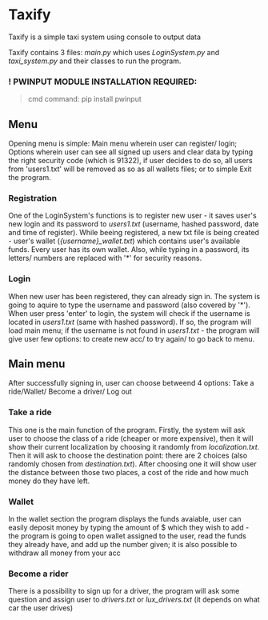 # Taxify
Taxify is a simple taxi system using console to output data

Taxify contains 3 files: *main.py* which uses *LoginSystem.py* and *taxi_system.py* and their classes to run the program. 

### ! PWINPUT MODULE INSTALLATION REQUIRED: 
> cmd command: pip install pwinput

## Menu
Opening menu is simple: Main menu wherein user can register/ login; Options wherein user can see all signed up users and clear data by typing the right security code (which is 91322), if user decides to do so, all users from 'users1.txt' will be removed as so as all wallets files; or to simple Exit the program.

### Registration
One of the LoginSystem's functions is to register new user - it saves user's new login and its password to *users1.txt* (username, hashed password, date and time of register). While beeing registered, a new txt file is being created - user's wallet (*{username}_wallet.txt*) which contains user's available funds. Every user has its own wallet. Also, while typing in a password, its letters/ numbers are replaced with '*' for security reasons. 

### Login 
When new user has been registered, they can already sign in. The system is going to aquire to type the username and password (also covered by '*'). When user press 'enter' to login, the system will check if the username is located in *users1.txt* (same with hashed password). If so, the program will load main menu; if the username is not found in *users1.txt* - the program will give user few options: to create new acc/ to try again/ to go back to menu.

## Main menu 
After successfully signing in, user can choose betweend 4 options: Take a ride/Wallet/ Become a driver/ Log out

### Take a ride 
This one is the main function of the program. Firstly, the system will ask user to choose the class of a ride (cheaper or more expensive), then it will show their current localization by choosing it randomly from *localization.txt*. Then it will ask to choose the destination point: there are 2 choices (also randomly chosen from *destination.txt*). After choosing one it will show user the distance between those two places, a cost of the ride and how much money do they have left. 

### Wallet
In the wallet section the program displays the funds avaiable, user can easily deposit money by typing the amount of $ which they wish to add - the program is going to open wallet assigned to the user, read the funds they already have, and add up the number given; it is also possible to withdraw all money from your acc

### Become a rider
There is a possibility to sign up for a driver, the program will ask some question and assign user to *drivers.txt* or *lux_drivers.txt* (it depends on what car the user drives) 
